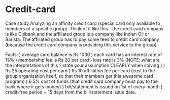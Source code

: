 # Credit-card
Case study
Analyzing an affinity credit card (special card only available to members of a specific group). Think of it like this - the credit card company is like Citibank and the affiliated group is a company like Indian Oil or Barista. The affiliated group has to pay some fees to credit card company (because the credit card company is providing this service to the group)
 
Facts:
) average card balance is Rs 1000
) each card has an interest rate of 15%
) membership fee is Rs 20 per card
) loss rate is 3% (NOTE: what are the interpretations of this ? state your assumption CLEARLY when solving  )
) Rs 25 operating cost per card
) Rs 10 affiliation fee per card (cost to the group organization itself, so that their members get this awesome card program)
) 6.5% cost of funds (that credit card company must pay to the bank where it gets money)
) bill/statement is issued on 1st of every month
) credit-free period = 15 days from the bill/statement issue date.
